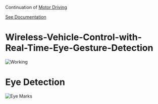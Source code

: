 Continuation of [Motor Driving](https://github.com/snahal04/Smart-luggage-POC)

[See Documentation](https://docs.google.com/document/d/1ocJ4wIJBMqMtmYMYaH1odPi6GwctDy2f/edit?usp=sharing&ouid=109893204162252245257&rtpof=true&sd=true)

# Wireless-Vehicle-Control-with-Real-Time-Eye-Gesture-Detection

![Working](https://github.com/snahal04/Wireless-Vehicle-Control-with-Real-Time-Eye-Gesture-Detection/assets/77937488/9b76549d-0813-4e56-b121-dd053c602658)

# Eye Detection

![Eye Marks](https://github.com/snahal04/Wireless-Vehicle-Control-with-Real-Time-Eye-Gesture-Detection/assets/77937488/9e57ce22-6128-41da-9025-3fccd2f07bd6)
